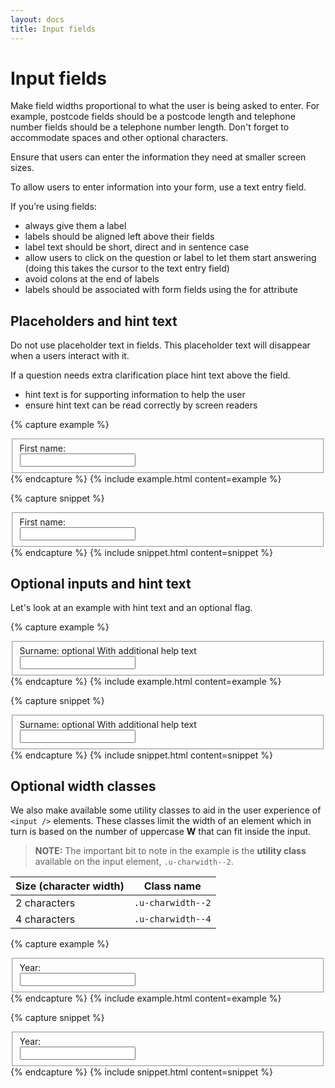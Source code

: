 ```yaml
---
layout: docs
title: Input fields
---
```


# Input fields

Make field widths proportional to what the user is being asked to enter. For example, postcode fields should be a postcode length and telephone number fields should be a telephone number length. Don't forget to accommodate spaces and other optional characters.

Ensure that users can enter the information they need at smaller screen sizes.

To allow users to enter information into your form, use a text entry field.

If you’re using fields:

- always give them a label
- labels should be aligned left above their fields
- label text should be short, direct and in sentence case
- allow users to click on the question or label to let them start answering (doing this takes the cursor to the text entry field)
- avoid colons at the end of labels
- labels should be associated with form fields using the for attribute

## Placeholders and hint text

Do not use placeholder text in fields. This placeholder text will disappear when a users interact with it.

If a question needs extra clarification place hint text above the field.

- hint text is for supporting information to help the user
- ensure hint text can be read correctly by screen readers

{% capture example %}

<fieldset class="c-fieldset">
  <label class="c-label" for="firstname">First name:</label>
  <div class="c-input">
    <input id="firstname" type="text" required>
  </div>
</fieldset>
{% endcapture %}
{% include example.html content=example %}

{% capture snippet %}

<fieldset class="c-fieldset">
  <label class="c-label" for="firstname">First name:</label>
  <div class="c-input">
    <input id="firstname" type="text" required>
  </div>
</fieldset>
{% endcapture %}
{% include snippet.html content=snippet %}

## Optional inputs and hint text

Let's look at an example with hint text and an optional flag.

{% capture example %}

<fieldset class="c-fieldset">
  <label class="c-label" for="surname">
    Surname: <span class="c-label__tag c-label__tag--optional">optional</span>
    <span class="c-label__metainfo">With additional help text</span>
  </label>
  <div class="c-input">
    <input id="surname" type="text" required>
  </div>
</fieldset>
{% endcapture %}
{% include example.html content=example %}

{% capture snippet %}

<fieldset class="c-fieldset">
  <label class="c-label" for="surname">
    Surname: <span class="c-label__tag c-label__tag--optional">optional</span>
    <span class="c-label__metainfo">With additional help text</span>
  </label>
  <div class="c-input">
    <input id="surname" type="text" required>
  </div>
</fieldset>
{% endcapture %}
{% include snippet.html content=snippet %}

## Optional width classes

We also make available some utility classes to aid in the user experience of `<input />` elements.
These classes limit the width of an element which in turn is based on the number of uppercase **W** that can fit inside the input.

> **NOTE:** The important bit to note in the example is the **utility class** available on the input element, `.u-charwidth--2`.

| Size (character width) | Class name        |
| ---------------------- | ----------------- |
| 2 characters           | `.u-charwidth--2` |
| 4 characters           | `.u-charwidth--4` |

{% capture example %}

<fieldset class="c-fieldset">
  <label class="c-label" for="year">Year:</label>
  <div class="c-input">
    <input id="year" type="text" class="u-charwidth--4" required>
  </div>
</fieldset>
{% endcapture %}
{% include example.html content=example %}

{% capture snippet %}

<fieldset class="c-fieldset">
  <label class="c-label" for="year">Year:</label>
  <div class="c-input">
    <input id="year" type="text" class="u-charwidth--4" required>
  </div>
</fieldset>
{% endcapture %}
{% include snippet.html content=snippet %}
